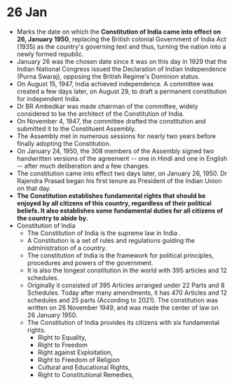 # 26 Jan
- Marks the date on which the **Constitution of India came into effect on 26, January 1950**, replacing the British colonial Government of India Act (1935) as the country's governing text and thus, turning the nation into a newly formed republic.
- January 26 was the chosen date since it was on this day in 1929 that the Indian National Congress issued the Declaration of Indian Independence (Purna Swaraj), opposing the British Regime's Dominion status.
- On August 15, 1947, India achieved independence. A committee was created a few days later, on August 29, to draft a permanent constitution for independent India.
- Dr BR Ambedkar was made chairman of the committee, widely considered to be the architect of the Constitution of India.
- On November 4, 1947, the committee drafted the constitution and submitted it to the Constituent Assembly. 
- The Assembly met in numerous sessions for nearly two years before finally adopting the Constitution. 
- On January 24, 1950, the 308 members of the Assembly signed two handwritten versions of the agreement -- one in Hindi and one in English -- after much deliberation and a few changes.
- The constitution came into effect two days later, on January 26, 1950. Dr Rajendra Prasad began his first tenure as President of the Indian Union on that day.
- **The Constitution establishes fundamental rights that should be enjoyed by all citizens of this country, regardless of their political beliefs. It also establishes some fundamental duties for all citizens of the country to abide by.**
- Constitution of India
  - The Constitution of India is the supreme law in India . 
  - A Constitution is a set of rules and regulations guiding the administration of a country. 
  - The constitution of India is the framework for political principles, procedures and powers of the government. 
  - It is also the longest constitution in the world with 395 articles and 12 schedules. 
  - Originally it consisted of 395 Articles arranged under 22 Parts and 8 Schedules. Today after many amendments, it has 470 Articles and 12 schedules and 25 parts (According to 2021). The constitution was written on 26 November 1949, and was made the center of law on 26 January 1950.
  - The Constitution of India provides its citizens with six fundamental rights. 
    - Right to Equality,
    - Right to Freedom
    - Right against Exploitation, 
    - Right to Freedom of Religion
    - Cultural and Educational Rights, 
    - Right to Constitutional Remedies, 
